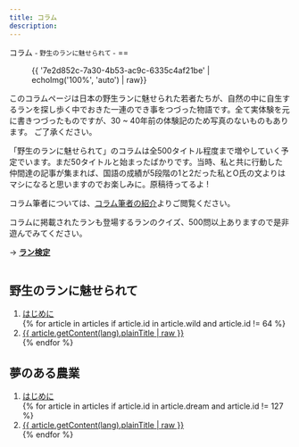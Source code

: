 ```yaml
---
title: コラム
description:
---
```

<link rel="stylesheet" href="/assets/stylesheets/news_column.css" />
<link rel="stylesheet" href="/assets/stylesheets/news.css" />
コラム <small>- 野生のランに魅せられて -</small>
==

<figure>
{{ '7e2d852c-7a30-4b53-ac9c-6335c4af21be' | echoImg('100%', 'auto') | raw}}
</figure>

このコラムページは日本の野生ランに魅せられた若者たちが、自然の中に自生するランを探し歩く中でおきた一連のでき事をつづった物語です。全て実体験を元に書きつづったものですが、30 ~ 40年前の体験記のため写真のないものもあります。
ご了承ください。

「野生のランに魅せられて」のコラムは全500タイトル程度まで増やしていく予定でいます。まだ50タイトルと始まったばかりです。当時、私と共に行動した仲間達の記事が集まれば、国語の成績が5段階の1と2だった私とO氏の文よりはマシになると思いますのでお楽しみに。原稿待ってるよ !

コラム筆者については、[コラム筆者の紹介](columns/authors/)よりご閲覧ください。

コラムに掲載されたランも登場するランのクイズ、500問以上ありますので是非遊んでみてください。

→ <b><a href="/play/orchid_exam">ラン検定</a></b>

<div class="column" class="cf">
  <section class="column_section">
    <h1 class="column_section_title">野生のランに魅せられて</h1>
    <ol class="column_section_list">
      <li class="column_section_list_item">
        <a href="/columns/introduction_for_column">はじめに</a>
      </li>
      {% for article in articles if article.id in article.wild and article.id != 64 %}
      <li class="column_section_list_item">
        <a href="{{ article.path }}">{{ article.getContent(lang).plainTitle | raw }}</a>
      </li>
      {% endfor %}
    </ol>
  </section>
  <section class="column_section">
    <h1 class="column_section_title">夢のある農業</h1>
    <ol class="column_section_list">
      <li class="column_section_list_item">
        <a href="/columns/introduction_for_column_second">はじめに</a>
      </li>
      {% for article in articles if article.id in article.dream and article.id != 127 %}
      <li class="column_section_list_item">
        <a href="{{ article.path }}">{{ article.getContent(lang).plainTitle | raw }}</a>
      </li>
      {% endfor %}
    </ol>
  </section>
</div>
